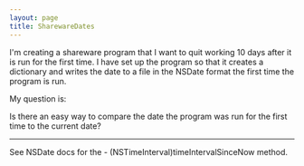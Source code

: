 ```yaml
---
layout: page
title: SharewareDates
---
```


I'm creating a shareware program that I want to quit working 10 days after it is run for the first time. I have set up the program so that it creates a dictionary and writes the date to a file in the NSDate format the first time the program is run. 

My question is:

Is there an easy way to compare the date the program was run for the first time to the current date?

----

See NSDate docs for the     - (NSTimeInterval)timeIntervalSinceNow method.

